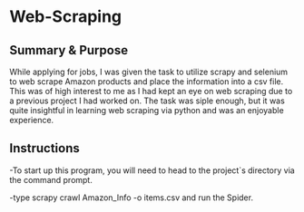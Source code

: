 # Web-Scraping

## Summary & Purpose
While applying for jobs, I was given the task to utilize scrapy and selenium to web scrape Amazon products and place the 
information into a csv file. This was of high interest to me as I had kept an eye on web scraping due to a previous project I had
worked on. The task was siple enough, but it was quite insightful in learning web scraping via python and was an enjoyable experience.

## Instructions
-To start up this program, you will need to head to the project`s directory via the command prompt.

-type scrapy crawl Amazon_Info -o items.csv and run the Spider.



